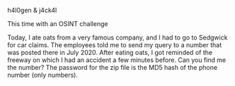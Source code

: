 h4l0gen & j4ck4l

This time with an OSINT challenge

Today, I ate oats from a very famous company, and I had to go to Sedgwick for car claims. The employees told me to send my query to a number that was posted there in July 2020. After eating oats, I got reminded of the freeway on which I had an accident a few minutes before. Can you find me the number? The password for the zip file is the MD5 hash of the phone number (only numbers).
